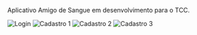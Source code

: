 Aplicativo Amigo de Sangue em desenvolvimento para o TCC.

![Login](https://github.com/user-attachments/assets/dfb4eae2-a865-4e7a-8977-dcb3be84e37f) ![Cadastro 1](https://github.com/user-attachments/assets/50865af8-8d24-4673-848b-0c29fb153d29)
![Cadastro 2](https://github.com/user-attachments/assets/ae3c9c7b-99b2-493a-b7a6-60810cbe6708) ![Cadastro 3](https://github.com/user-attachments/assets/cf103d5b-8ee1-4ade-aeb9-421496d6fc51)
